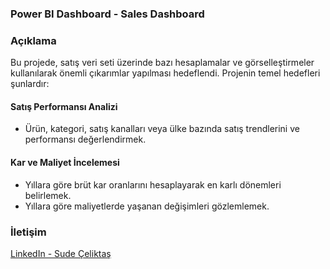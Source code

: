 ### Power BI Dashboard - Sales Dashboard

### Açıklama
Bu projede, satış veri seti üzerinde bazı hesaplamalar ve görselleştirmeler kullanılarak önemli çıkarımlar yapılması hedeflendi. Projenin temel hedefleri şunlardır:

#### Satış Performansı Analizi
- Ürün, kategori, satış kanalları veya ülke bazında satış trendlerini ve performansı değerlendirmek.

#### Kar ve Maliyet İncelemesi
- Yıllara göre brüt kar oranlarını hesaplayarak en karlı dönemleri belirlemek.
- Yıllara göre maliyetlerde yaşanan değişimleri gözlemlemek.

### İletişim
[LinkedIn - Sude Çeliktaş](https://www.linkedin.com/in/sudeceliktas)

